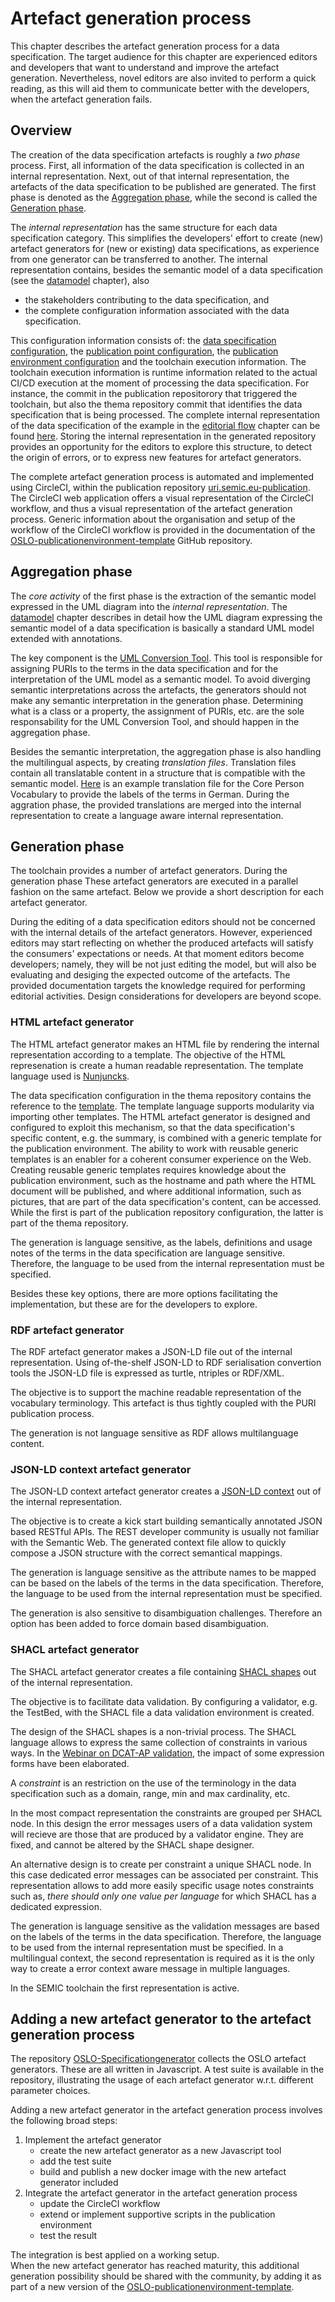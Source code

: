 # Artefact generation process

This chapter describes the artefact generation process for a data specification.
The target audience for this chapter are experienced editors and developers that want to understand and improve the artefact generation.
Nevertheless, novel editors are also invited to perform a quick reading, as this will aid them to communicate better with the developers, when the artefact generation fails.

## Overview

The creation of the data specification artefacts is roughly a *two phase* process. 
First, all information of the data specification is collected in an internal representation. 
Next, out of that internal representation, the artefacts of the data specification to be published are generated.
The first phase is denoted as the [Aggregation phase](#aggregation-phase), while the second is called the [Generation phase](#generation-phase).


The *internal representation* has the same structure for each data specification category. 
This simplifies the developers' effort to create (new) artefact generators for (new or existing) data specifications, as experience from one generator can be transferred to another.
The internal representation contains, besides the semantic model of a data specification (see the [datamodel](./datamodel.md) chapter), also 
  -  the stakeholders contributing to the data specification,  and
  -  the complete configuration information associated with the data specification. 

This configuration information consists of: the [data specification configuration](https://github.com/SEMICeu/uri.semic.eu-thema/blob/example/config/core-person.json), the [publication point configuration](https://github.com/SEMICeu/uri.semic.eu-publication/blob/example/config/dev/publication.json), the [publication environment configuration](https://github.com/SEMICeu/uri.semic.eu-publication/blob/example/config/config.json) and the toolchain execution information.
The toolchain execution information is runtime information related to the actual CI/CD execution at the moment of processing the data specification. For instance, the commit in the publication repositorory that triggered the toolchain, but also the thema repository commit that identifies the data specification that is being processed.
The complete internal representation of the data specification of the example in the [editorial flow](./editorial_flow.md) chapter can be found [here](https://github.com/SEMICeu/uri.semic.eu-generated/blob/example/report/doc/core-vocabulary/core-person/all-core-person-ap.jsonld).
Storing the internal representation in the generated repository provides an opportunity for the editors to explore this structure, to detect the origin of errors, or to express new features for artefact generators.

The complete artefact generation process is automated and implemented using CircleCI, within the publication repository [uri.semic.eu-publication](https://github.com/SEMICeu/uri.semic.eu-publication). 
The CircleCI web application offers a visual representation of the CircleCI workflow, and thus a visual representation of the artefact generation process.
Generic information about the organisation and setup of the workflow of the CircleCI workflow is provided in the documentation of the [OSLO-publicationenvironment-template](https://github.com/Informatievlaanderen/OSLO-publicationenvironment-template#readme) GitHub repository.


## Aggregation phase 

The _core activity_ of the first phase is the extraction of the semantic model expressed in the UML diagram into the *internal representation*.
The [datamodel](./datamodel.md) chapter describes in detail how the UML diagram expressing the semantic model of a data specification is basically a standard UML model extended with annotations.

The key component is the [UML Conversion Tool](https://github.com/Informatievlaanderen/OSLO-EA-to-RDF).
This tool is responsible for assigning PURIs to the terms in the data specification and for the interpretation of the UML model as a semantic model.
To avoid diverging semantic interpretations across the artefacts, the generators should not make any semantic interpretation in the generation phase. 
Determining what is a class or a property, the assignment of PURIs, etc. are the sole responsability for the UML Conversion Tool, and should happen in the aggregation phase.

Besides the semantic interpretation, the aggregation phase is also handling the multilingual aspects, by creating *translation files*.
Translation files contain all translatable content in a structure that is compatible with the semantic model. 
[Here](https://github.com/SEMICeu/uri.semic.eu-generated/blob/example/report/doc/core-vocabulary/core-person/translation/core-person-ap_de.json) is an example translation file for the Core Person Vocabulary to provide the labels of the terms in German.
During the aggration phase, the provided translations are merged into the internal representation to create a language aware internal representation.



## Generation phase 

The toolchain provides a number of artefact generators. 
During the generation phase These artefact generators are executed in a parallel fashion on the same artefact.
Below we provide a short description for each artefact generator.

During the editing of a data specification editors should not be concerned with the internal details of the artefact generators.
However, experienced editors may start reflecting on whether the produced artefacts will satisfy the consumers' expectations or needs.
At that moment editors become developers; namely, they will be not just editing the model, but will also be evaluating and desiging the expected outcome of the artefacts.
The provided documentation targets the knowledge required for performing editorial activities. 
Design considerations for developers are beyond scope.

### HTML artefact generator

The HTML artefact generator makes an HTML file by rendering the internal representation according to a template.
The objective of the HTML represenation is create a human readable representation. 
The template language used is [Nunjuncks](https://mozilla.github.io/nunjucks/).

The data specification configuration in the thema repository contains the reference to the [template](https://github.com/SEMICeu/uri.semic.eu-thema/blob/example/config/core-person.json#L7).
The template language supports modularity via importing other templates. 
The HTML artefact generator is designed and configured to exploit this mechanism, so that the data specification's specific content, e.g. the summary, is combined with a generic template for the publication environment.
The ability to work with reusable generic templates is an enabler for a coherent consumer experience on the Web.
Creating reusable generic templates requires knowledge about the publication environment, such as the hostname and path where the HTML document will be published, and where additional information, such as pictures, that are part of the data specification's content, can be accessed.
While the first is part of the publication repository configuration, the latter is part of the thema repository. 

The generation is language sensitive, as the labels, definitions and usage notes of the terms in the data specification are language sensitive.
Therefore, the language to be used from the internal representation must be specified.

Besides these key options, there are more options facilitating the implementation, but these are for the developers to explore. 


### RDF artefact generator

The RDF artefact generator makes a JSON-LD file out of the internal representation.
Using of-the-shelf JSON-LD to RDF serialisation convertion tools the JSON-LD file is expressed as turtle, ntriples or RDF/XML.

The objective is to support the machine readable representation of the vocabulary terminology. This artefact is thus tightly coupled with the PURI publication process.

The generation is not language sensitive as RDF allows multilanguage content.

### JSON-LD context artefact generator

The JSON-LD context artefact generator creates a [JSON-LD context](https://www.w3.org/TR/json-ld/#the-context) out of the internal representation.

The objective is to create a kick start building semantically annotated JSON based RESTful APIs. 
The REST developer community is usually not familiar with the Semantic Web.
The generated context file allow to quickly compose a JSON structure with the correct semantical mappings. 

The generation is language sensitive as the attribute names to be mapped can be based on the labels of the terms in the data specification.
Therefore, the language to be used from the internal representation must be specified.

The generation is also sensitive to disambiguation challenges. 
Therefore an option has been added to force domain based disambiguation.

### SHACL artefact generator

The SHACL artefact generator creates a file containing [SHACL shapes](https://www.w3.org/TR/shacl/#shapes) out of the internal representation.

The objective is to facilitate data validation. 
By configuring a validator, e.g. the TestBed, with the SHACL file a data validation environment is created. 

The design of the SHACL shapes is a non-trivial process. 
The SHACL language allows to express the same collection of constraints in various ways.
In the [Webinar on DCAT-AP validation](https://joinup.ec.europa.eu/collection/semantic-interoperability-community-semic/news/shacl-shapes-dcat-ap-webinar), the impact of some expression forms have been elaborated.

A _constraint_ is an restriction on the use of the terminology in the data specification such as a domain, range, min and max cardinality, etc.

In the most compact representation the constraints are grouped per SHACL node.
In this design the error messages users of a data validation system will recieve are those that are produced by a validator engine.
They are fixed, and cannot be altered by the SHACL shape designer.

An alternative design is to create per constraint a unique SHACL node.
In this case dedicated error messages can be associated per constraint.
This representation allows to add more easily specific usage notes constraints such as, _there should only one value per language_ for which SHACL has a dedicated expression.

The generation is language sensitive as the validation messages are based on the labels of the terms in the data specification.
Therefore, the language to be used from the internal representation must be specified.
In a multilingual context, the second representation is required as it is the only way to create a error context aware message in multiple languages.

In the SEMIC toolchain the first representation is active.


## Adding a new artefact generator to the artefact generation process

The repository [OSLO-Specificationgenerator](https://github.com/Informatievlaanderen/OSLO-SpecificationGenerator) collects the OSLO artefact generators.
These are all written in Javascript. 
A test suite is available in the repository, illustrating the usage of each artefact generator w.r.t. different parameter choices.

Adding a new artefact generator in the artefact generation process involves the following broad steps:
   1. Implement the artefact generator
       - create the new artefact generator as a new Javascript tool
       - add the test suite
       - build and publish a new docker image with the new artefact generator included
   2. Integrate the artefact generator in the artefact generation process
       - update the CircleCI workflow
       - extend or implement supportive scripts in the publication environment
       - test the result

The integration is best applied on a working setup.  
When the new artefact generator has reached maturity, this additional generation possibility should be shared with the community, by adding it as part of a new version of the
[OSLO-publicationenvironment-template](https://github.com/Informatievlaanderen/OSLO-publicationenvironment-template).




